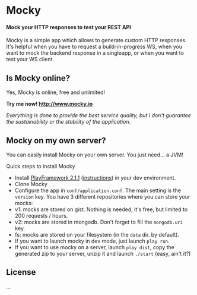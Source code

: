 # Mocky
#### Mock your HTTP responses to test your REST API

Mocky is a simple app which allows to generate custom HTTP responses. <br />
It's helpful when you have to request a build-in-progress WS, when you want to mock the backend response in a singleapp, 
or when you want to test your WS client.

## Is Mocky online?

Yes, Mocky is online, free and unlimited!

**Try me now! http://www.mocky.io**

*Everything is done to provide the best service quality, but I don't guarantee the sustainability or the stability of the application.*

## Mocky on my own server?

You can easily install Mocky on your own server.
You just need... a JVM!

Quick steps to install Mocky
* Install [PlayFramework 2.1.1](http://downloads.typesafe.com/play/2.1.1/play-2.1.1.zip) ([instructions](http://www.playframework.com/documentation/2.1.1/Installing)) in your dev environment.
* Clone Mocky
* Configure the app in `conf/application.conf`. The main setting is the `version` key. You have 3 different repositories where you can store your mocks:
 * v1: mocks are stored on gist. Nothing is needed, it's free, but limited to 200 requests / hours.
 * v2: mocks are stored in mongodb. Don't forget to fill the `mongodb.uri` key.
 * fs: mocks are stored on your filesystem (in the `data` dir. by default).
* If you want to launch mocky in dev mode, just launch `play run`.
* If you want to use mocky on a server, launch `play dist`, copy the generated zip to your server, unzip it and launch `./start` (easy, ain't it?)

## License

...